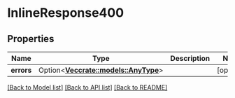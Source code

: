 # InlineResponse400

## Properties

Name | Type | Description | Notes
------------ | ------------- | ------------- | -------------
**errors** | Option<[**Vec<crate::models::AnyType>**](AnyType.md)> |  | [optional]

[[Back to Model list]](../README.md#documentation-for-models) [[Back to API list]](../README.md#documentation-for-api-endpoints) [[Back to README]](../README.md)


